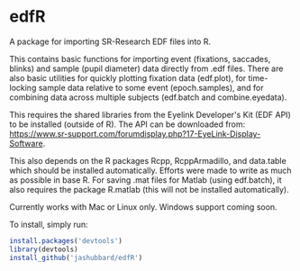 # edfR
A package for importing SR-Research EDF files into R.

This contains basic functions for importing event (fixations, saccades, blinks) and sample (pupil diameter) data directly from .edf files. There are also basic utilities for quickly plotting fixation data (edf.plot), for time-locking sample data relative to some event (epoch.samples), and for combining data across multiple subjects (edf.batch and combine.eyedata). 

This requires the shared libraries from the Eyelink Developer's Kit (EDF API) to be installed (outside of R). The API can be downloaded from: https://www.sr-support.com/forumdisplay.php?17-EyeLink-Display-Software. 

This also depends on the R packages Rcpp, RcppArmadillo, and data.table which should be installed automatically. Efforts were made to write as much as possible in base R. For saving .mat files for Matlab (using edf.batch), it also requires the package R.matlab (this will not be installed automatically). 

Currently works with Mac or Linux only. Windows support coming soon.

To install, simply run:

```r
install.packages('devtools')
library(devtools)
install_github('jashubbard/edfR')
```


